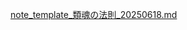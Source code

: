 [note_template_類魂の法則_20250618.md](https://github.com/user-attachments/files/20790814/note_template_._20250618.md)
